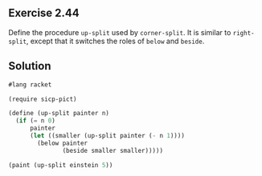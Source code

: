 ## Exercise 2.44

Define the procedure `up-split` used by `corner-split`. It is similar to
`right-split`, except that it switches the roles of `below` and `beside`.

## Solution

```scheme
#lang racket

(require sicp-pict)

(define (up-split painter n)
  (if (= n 0)
      painter
      (let ((smaller (up-split painter (- n 1))))
        (below painter
               (beside smaller smaller)))))

(paint (up-split einstein 5))
```

